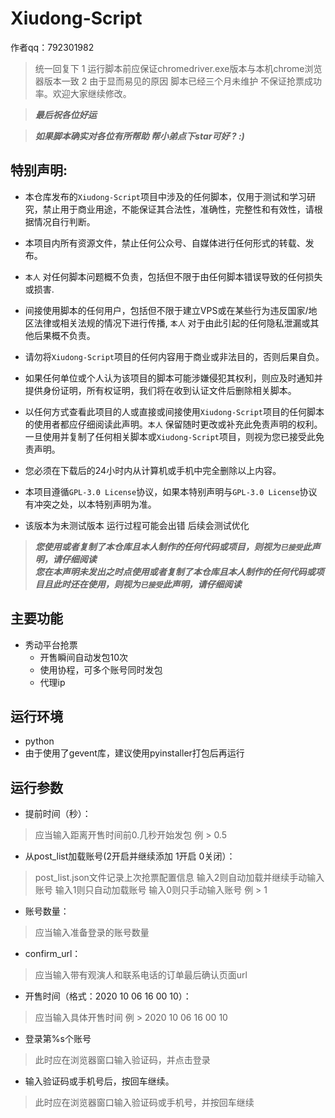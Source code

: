 # Xiudong-Script
作者qq：792301982
>统一回复下 1 运行脚本前应保证chromedriver.exe版本与本机chrome浏览器版本一致 2 由于显而易见的原因 脚本已经三个月未维护 不保证抢票成功率。欢迎大家继续修改。

>***最后祝各位好运***

>***如果脚本确实对各位有所帮助 帮小弟点下star可好 ? :)***

## 特别声明:

* 本仓库发布的`Xiudong-Script`项目中涉及的任何脚本，仅用于测试和学习研究，禁止用于商业用途，不能保证其合法性，准确性，完整性和有效性，请根据情况自行判断。

* 本项目内所有资源文件，禁止任何公众号、自媒体进行任何形式的转载、发布。

* `本人` 对任何脚本问题概不负责，包括但不限于由任何脚本错误导致的任何损失或损害.

* 间接使用脚本的任何用户，包括但不限于建立VPS或在某些行为违反国家/地区法律或相关法规的情况下进行传播, `本人` 对于由此引起的任何隐私泄漏或其他后果概不负责。

* 请勿将`Xiudong-Script`项目的任何内容用于商业或非法目的，否则后果自负。

* 如果任何单位或个人认为该项目的脚本可能涉嫌侵犯其权利，则应及时通知并提供身份证明，所有权证明，我们将在收到认证文件后删除相关脚本。

* 以任何方式查看此项目的人或直接或间接使用`Xiudong-Script`项目的任何脚本的使用者都应仔细阅读此声明。`本人` 保留随时更改或补充此免责声明的权利。一旦使用并复制了任何相关脚本或`Xiudong-Script`项目，则视为您已接受此免责声明。
  
* 您必须在下载后的24小时内从计算机或手机中完全删除以上内容。  
  
* 本项目遵循`GPL-3.0 License`协议，如果本特别声明与`GPL-3.0 License`协议有冲突之处，以本特别声明为准。

* 该版本为未测试版本 运行过程可能会出错  后续会测试优化 

> ***您使用或者复制了本仓库且本人制作的任何代码或项目，则视为`已接受`此声明，请仔细阅读***  
> ***您在本声明未发出之时点使用或者复制了本仓库且本人制作的任何代码或项目且此时还在使用，则视为`已接受`此声明，请仔细阅读***

## 主要功能
* 秀动平台抢票
    - 开售瞬间自动发包10次
    - 使用协程，可多个账号同时发包
    - 代理ip
## 运行环境
  - python
  - 由于使用了gevent库，建议使用pyinstaller打包后再运行
## 运行参数
- 提前时间（秒）：
> 应当输入距离开售时间前0.几秒开始发包 例 > 0.5
- 从post_list加载账号(2开启并继续添加 1开启 0关闭）：
> post_list.json文件记录上次抢票配置信息 输入2则自动加载并继续手动输入账号 输入1则只自动加载账号 输入0则只手动输入账号 例 > 1
- 账号数量：
> 应当输入准备登录的账号数量
- confirm_url：
> 应当输入带有观演人和联系电话的订单最后确认页面url
- 开售时间（格式：2020 10 06 16 00 10）：
> 应当输入具体开售时间 例 > 2020 10 06 16 00 10
- 登录第%s个账号
> 此时应在浏览器窗口输入验证码，并点击登录
- 输入验证码或手机号后，按回车继续。
> 此时应在浏览器窗口输入验证码或手机号，并按回车继续